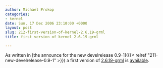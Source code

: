 ```yaml
---
author: Michael Prokop
categories:
- kernel
date: Sun, 17 Dec 2006 23:10:00 +0000
layout: post
slug: 212-first-version-of-kernel-2.6.19-grml
title: first version of kernel 2.6.19-grml

---
```

As written in [the announce for the new develrelease 0\.9\-1]({{< relref "211-new-develrelease-0.9-1" >}}) a first version of [2\.6\.19\-grml](http://hg.grml.org/grml-kernel) is [available](http://dufo.tugraz.at/~prokop/grml-kernel/2.6.19-grml/).
